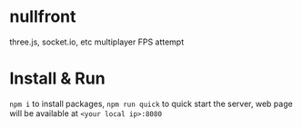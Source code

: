 # nullfront
three.js, socket.io, etc multiplayer FPS attempt

# Install & Run
`npm i` to install packages, `npm run quick` to quick start the server, web page will be available at `<your local ip>:8080`